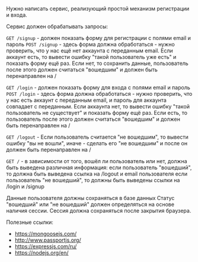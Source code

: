 Нужно написать сервис, реализующий простой механизм регистрации и входа.

Сервис должен обрабатывать запросы:

`GET /signup` - должен показать форму для регистрации с полями email и пароль
`POST /signup` - здесь форма должна обработаться - нужно проверить, что у нас ещё нет аккаунта с переданным email.
Если аккаунт есть, то вывести ошибку "такой пользователь уже есть" и показать форму ещё раз. Если нет, то сохранить данные, пользователь после этого должен считаться "вошедшим" и должен быть перенаправлен на /

`GET /login` - должен показать форму для входа с полями email и пароль
`POST /login` - здесь форма должна обработаться - нужно проверить, что у нас есть аккаунт с переданным email, и пароль для аккаунта совпадает с переданным.
Если аккаунта нет, то вывести ошибку "такой пользователь не существует" и показать форму ещё раз. Если есть, то пользователь после этого должен считаться "вошедшим" и должен быть перенаправлен на /

`GET /logout` - Если пользователь считается "не вошедшим", то вывести ошибку "вы не вошли", иначе - сделать его "не вошедшим" и после он должен быть перенаправлен на /

`GET /` - в зависимости от того, вошёл ли пользователь или нет, должна быть выведена различная информация:
если пользователь "вошедший", то должна быть выведена ссылка на /logout и email пользователя
если пользователь "не вошедший", то должны быть выведены ссылки на /login и /signup

Данные пользователя должны сохраняться в базе данных
Статус "вошедший" или "не вошедший" должен определяться на основе наличия сессии. Сессия должна сохраняться после закрытия браузера.

Полезные ссылки:
- https://mongoosejs.com/
- http://www.passportjs.org/
- https://expressjs.com/ru/
- https://nodejs.org/en/
